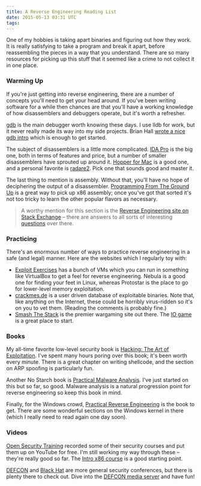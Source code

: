```yaml
---
title: A Reverse Engineering Reading List
date: 2015-05-13 03:31 UTC
tags:
---
```


One of my hobbies is taking apart binaries and figuring out how they work. It is really satisfying to take a program and break it apart, before reassembling the pieces in a way that you understand. There are so many resources for picking up this stuff that it seemed like a crime to not collect it in one place.

### Warming Up

If you're just getting into reverse engineering, there are a number of concepts you'll need to get your head around. If you've been writing software for a while then chances are that you'll have a working knowledge of how disassemblers and debuggers operate, but it's worth a refresher.

[gdb](http://www.gnu.org/software/gdb/) is the main debugger worth knowing these days. I use lldb for work, but it never really made its way into my side projects. Brian Hall [wrote a nice gdb intro](http://beej.us/guide/bggdb/) which is enough to get started.

The subject of disassemblers is a little more complicated. [IDA Pro](https://www.hex-rays.com/products/ida/) is the big one, both in terms of features and price, but a number of smaller disassemblers have sprouted up around it. [Hopper for Mac](http://hopperapp.com/) is a good one, and a personal favorite is [radare2](http://radare.org/r/). Pick one that sounds good and master it.

The last thing to mention is assembly. Without that, you'll have no hope of deciphering the output of a disassembler. [Programming From The Ground Up](http://mirror.csclub.uwaterloo.ca/nongnu//pgubook/ProgrammingGroundUp-1-0-booksize.pdf) is a great way to pick up x86 assembly; once you've got that sorted it's not too tricky to learn the other popular flavors as necessary.

> A worthy mention for this section is the [Reverse Engineering site on Stack Exchange](http://reverseengineering.stackexchange.com/) – there are answers to all sorts of interesting [questions](http://reverseengineering.stackexchange.com/questions/250/what-is-the-purpose-of-mov-edi-edi) over there.

### Practicing

There's an enormous number of ways to practice reverse engineering in a safe (and legal) manner. Here are the websites which I regularly toy with:

* [Exploit Exercises](https://exploit-exercises.com/) has a bunch of VMs which you can run in something like VirtualBox to get a feel for reverse engineering. Nebula is a good one for finding your feet in Linux, whereas Protostar is the place to go for lower-level memory exploitation.
* [crackmes.de](http://www.crackmes.de/) is a user driven database of exploitable binaries. Note that, like anything on the Internet, these could be horribly virus-ridden so it's on you to vet them. (Reading the comments is probably fine.)
* [Smash The Stack](http://smashthestack.org/) is the premier wargaming site out there. The [IO game](http://io.smashthestack.org:84/) is a great place to start.

### Books

My all-time favorite low-level security book is [Hacking: The Art of Exploitation](http://www.nostarch.com/hacking2.htm). I've spent many hours poring over this book; it's been worth every minute. There is a great chapter on writing shellcode, and the section on ARP spoofing is particularly fun.

Another No Starch book is [Practical Malware Analysis](http://www.nostarch.com/malware). I've just started on this but so far, so good. Malware analysis is a natural progression point for reverse engineering so keep this book in mind.

Finally, for the Windows crowd, [Practical Reverse Engineering](http://ca.wiley.com/WileyCDA/WileyTitle/productCd-1118787315,subjectCd-CSJ0.html) is the book to get. There are some wonderful sections on the Windows kernel in there (which I really need to read again one day soon).

### Videos

[Open Security Training](http://opensecuritytraining.info/Training.html) recorded some of their security courses and put them up on YouTube for free. I'm still working my way through these – they're really good so far. The [Intro x86 course](http://opensecuritytraining.info/IntroX86.html) is a good starting point.

[DEFCON](https://www.defcon.org/) and [Black Hat](https://www.blackhat.com/us-14/) are more general security conferences, but there is plenty there to check out. Dive into the [DEFCON media server](https://media.defcon.org/) and have fun!
